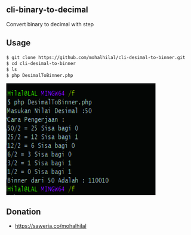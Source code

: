 ## cli-binary-to-decimal
Convert binary to decimal with step

## Usage

```
$ git clone https://github.com/mohalhilal/cli-desimal-to-binner.git
$ cd cli-desimal-to-binner
$ ls
$ php DesimalToBinner.php
```

<img src="ss.jpg" alt="" data-canonical-src="ss.jpg" width="400" height="300" />


## Donation
- https://saweria.co/mohalhilal
